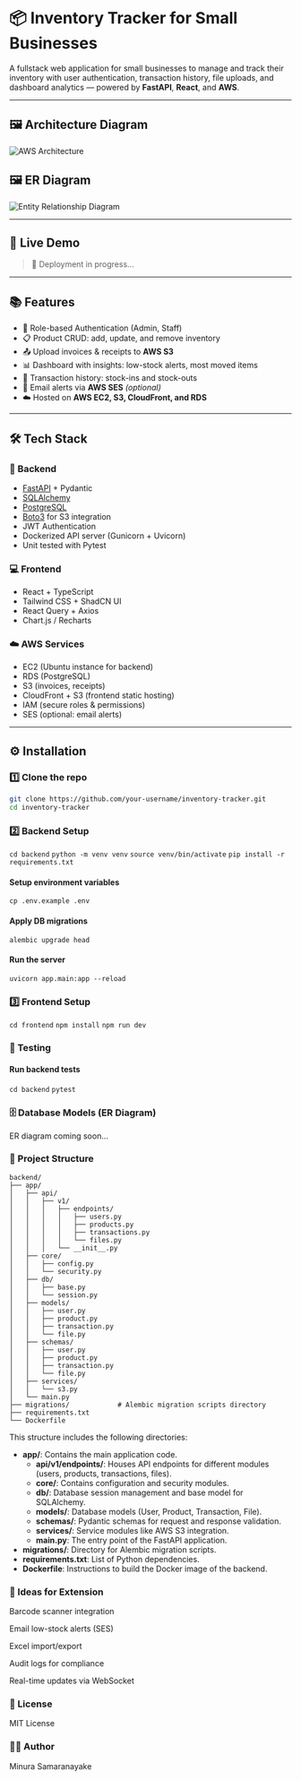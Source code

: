 # 📦 Inventory Tracker for Small Businesses

A fullstack web application for small businesses to manage and track their inventory with user authentication, transaction history, file uploads, and dashboard analytics — powered by **FastAPI**, **React**, and **AWS**.

---

## 🖼️ Architecture Diagram

![AWS Architecture](./Img/AwS.drawio.png)


## 🖼️ ER Diagram

![Entity Relationship Diagram](./Img/Inventory_management_ER.png)

---

## 🚀 Live Demo

> 🚧 Deployment in progress...

---

## 📚 Features

- 👥 Role-based Authentication (Admin, Staff)
- 📋 Product CRUD: add, update, and remove inventory
- 📤 Upload invoices & receipts to **AWS S3**
- 📊 Dashboard with insights: low-stock alerts, most moved items
- 🧾 Transaction history: stock-ins and stock-outs
- 📧 Email alerts via **AWS SES** *(optional)*
- ☁️ Hosted on **AWS EC2, S3, CloudFront, and RDS**

---

## 🛠️ Tech Stack

### 🔧 Backend
- [FastAPI](https://fastapi.tiangolo.com/) + Pydantic
- [SQLAlchemy](https://www.sqlalchemy.org/)
- [PostgreSQL](https://aws.amazon.com/rds/)
- [Boto3](https://boto3.amazonaws.com/v1/documentation/api/latest/index.html) for S3 integration
- JWT Authentication
- Dockerized API server (Gunicorn + Uvicorn)
- Unit tested with Pytest

### 💻 Frontend
- React + TypeScript
- Tailwind CSS + ShadCN UI
- React Query + Axios
- Chart.js / Recharts

### ☁️ AWS Services
- EC2 (Ubuntu instance for backend)
- RDS (PostgreSQL)
- S3 (invoices, receipts)
- CloudFront + S3 (frontend static hosting)
- IAM (secure roles & permissions)
- SES (optional: email alerts)

---

## ⚙️ Installation

### 1️⃣ Clone the repo
```bash
git clone https://github.com/your-username/inventory-tracker.git
cd inventory-tracker
```

### 2️⃣ Backend Setup


`cd backend`
`python -m venv venv`
`source venv/bin/activate`
`pip install -r requirements.txt`

#### Setup environment variables
`cp .env.example .env`

#### Apply DB migrations
`alembic upgrade head`

#### Run the server
`uvicorn app.main:app --reload`


### 3️⃣ Frontend Setup

`cd frontend`
`npm install`
`npm run dev`

### 🧪 Testing

#### Run backend tests
`cd backend`
`pytest`


### 🗄️ Database Models (ER Diagram)
ER diagram coming soon...


### 📂 Project Structure
```
backend/
├── app/
│   ├── api/
│   │   ├── v1/
│   │   │   ├── endpoints/
│   │   │   │   ├── users.py
│   │   │   │   ├── products.py
│   │   │   │   ├── transactions.py
│   │   │   │   └── files.py
│   │   │   └── __init__.py
│   ├── core/
│   │   ├── config.py
│   │   └── security.py
│   ├── db/
│   │   ├── base.py
│   │   └── session.py
│   ├── models/
│   │   ├── user.py
│   │   ├── product.py
│   │   ├── transaction.py
│   │   └── file.py
│   ├── schemas/
│   │   ├── user.py
│   │   ├── product.py
│   │   ├── transaction.py
│   │   └── file.py
│   ├── services/
│   │   └── s3.py
│   └── main.py
├── migrations/            # Alembic migration scripts directory
├── requirements.txt
└── Dockerfile
```
This structure includes the following directories:

- **app/**: Contains the main application code.
  - **api/v1/endpoints/**: Houses API endpoints for different modules (users, products, transactions, files).
  - **core/**: Contains configuration and security modules.
  - **db/**: Database session management and base model for SQLAlchemy.
  - **models/**: Database models (User, Product, Transaction, File).
  - **schemas/**: Pydantic schemas for request and response validation.
  - **services/**: Service modules like AWS S3 integration.
  - **main.py**: The entry point of the FastAPI application.
- **migrations/**: Directory for Alembic migration scripts.
- **requirements.txt**: List of Python dependencies.
- **Dockerfile**: Instructions to build the Docker image of the backend.




### 🧠 Ideas for Extension
Barcode scanner integration

Email low-stock alerts (SES)

Excel import/export

Audit logs for compliance

Real-time updates via WebSocket

### 📄 License
MIT License

### 🙋‍♂️ Author
Minura Samaranayake

